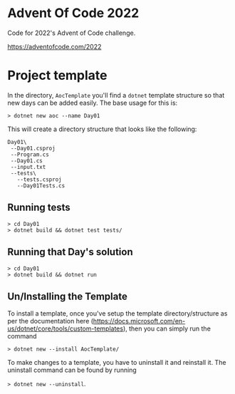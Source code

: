 # Advent Of Code 2022

Code for 2022's Advent of Code challenge.

https://adventofcode.com/2022

# Project template

In the directory, `AocTemplate` you'll find a `dotnet` template structure so that new days can be added easily. The base usage for this is:

`> dotnet new aoc --name Day01`

This will create a directory structure that looks like the following:

```
Day01\
 --Day01.csproj
 --Program.cs
 --Day01.cs
 --input.txt
 --tests\
   --tests.csproj
   --Day01Tests.cs
```

## Running tests

```
> cd Day01
> dotnet build && dotnet test tests/
```

## Running that Day's solution

```
> cd Day01
> dotnet build && dotnet run
```

## Un/Installing the Template

To install a template, once you've setup the template directory/structure as per the documentation here
(https://docs.microsoft.com/en-us/dotnet/core/tools/custom-templates), then you can simply run the command

`> dotnet new --install AocTemplate/`

To make changes to a template, you have to uninstall it and reinstall it. The uninstall command can be
found by running

`> dotnet new --uninstall`.
